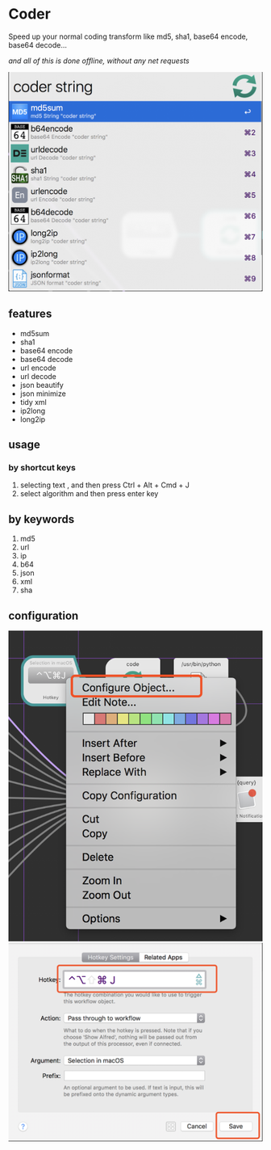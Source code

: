 # Coder

Speed up your normal coding transform like md5, sha1, base64 encode, base64 decode...

*and all of this is done offline, without any net requests*

![Screen Shot](https://github.com/mooring/Coder-for-Alfred/blob/master/screen-shot.png?raw=true)

## features

- md5sum
- sha1
- base64 encode
- base64 decode
- url encode
- url decode
- json beautify
- json minimize
- tidy xml
- ip2long
- long2ip


## usage

### by shortcut keys

1. selecting text , and then press Ctrl + Alt + Cmd + J
2. select algorithm and then press enter key

## by keywords

1. md5
2. url
3. ip
4. b64
5. json
6. xml
7. sha

## configuration

![Step one](https://github.com/mooring/Coder-for-Alfred/blob/master/shortcut_key.png?raw=true)
![Step two](https://github.com/mooring/Coder-for-Alfred/blob/master/shortcut_save.png?raw=true)

